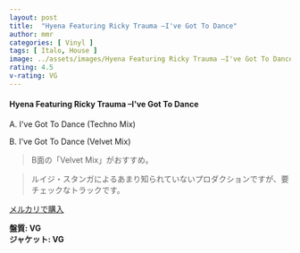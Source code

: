 ```yaml
---
layout: post
title:  "Hyena Featuring Ricky Trauma –I've Got To Dance"
author: mmr
categories: [ Vinyl ]
tags: [ Italo, House ]
image: ../assets/images/Hyena Featuring Ricky Trauma –I've Got To Dance.jpg
rating: 4.5
v-rating: VG
---
```


#### Hyena Featuring Ricky Trauma –I've Got To Dance

A. I've Got To Dance (Techno Mix)

B. I've Got To Dance (Velvet Mix)

> B面の「Velvet Mix」がおすすめ。

> ルイジ・スタンガによるあまり知られていないプロダクションですが、要チェックなトラックです。

[メルカリで購入](https://jp.mercari.com/item/m57514853897)

<div class="mt-4 mb-4 d-flex align-items-center">
<strong class="mr-1">盤質: VG</strong>
</div>
<div class="mt-4 mb-4 d-flex align-items-center">
<strong class="mr-1">ジャケット: VG</strong>
</div>
